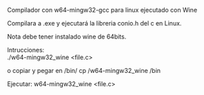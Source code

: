Compilador con w64-mingw32-gcc para linux ejecutado con Wine

Compilara a .exe y ejecutará la libreria conio.h del c en Linux.

Nota debe tener instalado wine de 64bits.

Intrucciones:<br>
./w64-mingw32_wine <file.c>

o copiar y pegar en /bin/ 
cp /w64-mingw32_wine /bin

Ejecutar:
w64-mingw32_wine <file.c>
